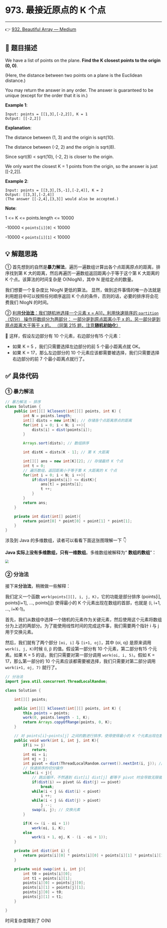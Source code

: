 # 973. 最接近原点的 K 个点

---

👉 [932. Beautiful Array — Medium](https://leetcode-cn.com/problems/beautiful-array/)

## 📜 题目描述

We have a list of points on the plane.  **Find the K closest points to the origin (0, 0)**.

(Here, the distance between two points on a plane is the Euclidean distance.)

You may return the answer in any order.  The answer is guaranteed to be unique (except for the order that it is in.)

**Example 1**:

```
Input: points = [[1,3],[-2,2]], K = 1
Output: [[-2,2]]
```

**Explanation**: 

The distance between (1, 3) and the origin is sqrt(10).

The distance between (-2, 2) and the origin is sqrt(8).

Since sqrt(8) < sqrt(10), (-2, 2) is closer to the origin.

We only want the closest K = 1 points from the origin, so the answer is just [[-2,2]].

**Example 2**:

```
Input: points = [[3,3],[5,-1],[-2,4]], K = 2
Output: [[3,3],[-2,4]]
(The answer [[-2,4],[3,3]] would also be accepted.)
```

**Note**:

1 <= K <= points.length <= 10000

-10000 < `points[i][0]` < 10000

-10000 < `points[i][1]` < 10000

## 💡 解题思路

① 首先想到的自然是**暴力解法**，遍历一遍数组计算出各个点距离原点的距离，排序找到第 K 大的距离，然后再遍历一遍数组返回距离小于等于这个第 K 大距离的 K 个点。该算法的时间复杂是 O(NlogN)，其中 N 是给定点的数量。

我们想要一个复杂度比 NlogN 更低的算法。 显然，做到这件事情的唯一办法就是利用题目中可以按照任何顺序返回 K 个点的条件，否则的话，必要的排序将会花费我们 NlogN 的时间。

② <u>利用**分治法**：我们随机地选择一个元素 x = A[i]，利用快速排序的 `partition`（切分） 操作将数组分为两部分： 一部分是到原点距离小于 x 的，另一部分是到原点距离大于等于 x 的。 （同第 215 题，注意**随机初始化**）</u>

💬 这样，假设左边部分有 10 个元素，右边部分有15 个元素：

- 如果 K = 5 ，我们只需要选择左边部分的前 5 个最小距离点就 OK。
- 如果 K = 17，那么左边部分的 10 个元素应该都需要被选择，我们只需要选择右边部分的前 7 个最小距离点就行了。

## ✅ 具体代码

### ① 暴力解法

```java
// 暴力解法 — 排序
class Solution {
    public int[][] kClosest(int[][] points, int K) {
        int N = points.length;
        int[] dists = new int[N]; // 存储各个点距离原点的距离
        for(int i = 0; i < N; i ++){
            dists[i] = dist(points[i]); 
        }

        Arrays.sort(dists); // 数组排序

        int distK = dists[K - 1]; // 第 K 大距离

        int[][] ans = new int[K][2]; // 存储最终 K 个点
        int t = 0;
        // 遍历数组，返回距离小于等于第 K 大距离的 K 个点
        for(int i = 0; i < N; i ++){
            if(dist(points[i]) <= distK){
                ans[t] = points[i];
                t ++;
            }
        }
        return ans;
    }

    private int dist(int[] point){
        return point[0] * point[0] + point[1] * point[1];
    }
}
```

涉及到 Java 的多维数组，读者可以看看下面这张图理解一下 👇

**Java 实际上没有多维数组，只有一维数组**。多维数组被解释为“ **数组的数组**”：

<img src="https://cs-wiki.oss-cn-shanghai.aliyuncs.com/img/20200617153937.png" style="zoom: 67%;" />

### ② 分治法

接下来**分治法**，稍微做一些解释：

我们定义一个函数 `work(points[][], i, j, K)`，它的功能是部分排序 (points[i], points[i+1], ..., points[j]) 使得最小的 K 个元素出现在数组的首部，也就是 (i, i+1, ..., i+K-1)。

首先，我们从数组中选择一个随机的元素作为关键元素，然后使用这个元素将数组分为上述的两部分。为了能使用线性时间的完成这件事，我们需要两个指针 i 与 j 用于交换元素。

然后，我们就有了两个部分 `[oi, i]` 与 `[i+1, oj]`，其中 (oi, oj) 是原来调用` work(i, j, K) `时候 (i, j) 的值。假设第一部分有 10 个元素，第二部分有15 个元素。如果 K = 5 的话，我们只需要对第一部分调用 `work(oi, i, 5)`。假如 K = 17，那么第一部分的 10 个元素应该都需要被选择，我们只需要对第二部分调用 `work(i+1, oj, 7)` 就行了。

```java
// 分治法
import java.util.concurrent.ThreadLocalRandom;

class Solution {

    int[][] points;

    public int[][] kClosest(int[][] points, int K) {
        this.points = points;
        work(0, points.length - 1, K);
        return Arrays.copyOfRange(points, 0, K);
    }

    // 对 points[i]~points[j] 之间的数进行排序，使得使得最小的 K 个元素出现在数组的首部
    public void work(int i, int j, int K){
        if(i >= j)
            return;
        int oi = i;
        int oj = j;
        int pivot = dist(ThreadLocalRandom.current().nextInt(i, j)); // 在数组中随机选择一个距离
        // 快速排序的切分操作
        while(i < j){
            // 跳出循环，不然遇到 dist[i] dist[j] 都等于 pivot 时会导致无限循环
            if(dist(i) == pivot && dist(j) == pivot)
                break;
            while(i < j && dist(i) < pivot)
                i ++;
            while(i < j && dist(j) > pivot)
                j --;
            swap(i, j); // 交换元素
        }

        if(K <= (i - oi + 1))
            work(oi, i, K);
        else
            work(i + 1, oj, K - (i - oi + 1));
    }

    private int dist(int i) {
        return points[i][0] * points[i][0] + points[i][1] * points[i][1];
    }

    private void swap(int i, int j){
        int t0 = points[i][0];
        int t1 = points[i][1];
        points[i][0] = points[j][0];
        points[i][1] = points[j][1];
        points[j][0] = t0;
        points[j][1] = t1;
    }

}
```

时间复杂度降到了 O(N)